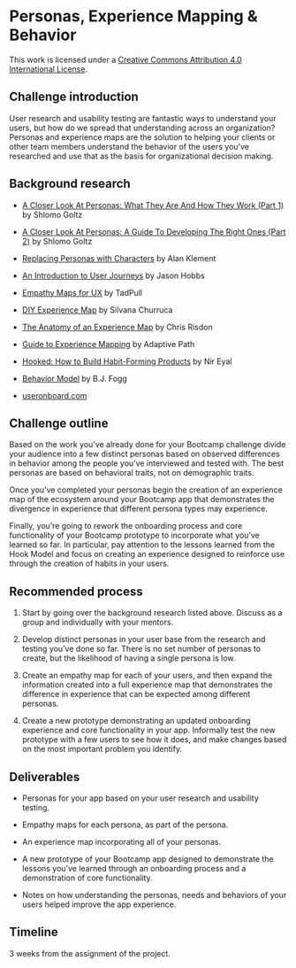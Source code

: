 # Personas, Experience Mapping & Behavior

This work is licensed under a [Creative Commons Attribution 4.0 International License](http://creativecommons.org/licenses/by/4.0/).

## Challenge introduction

User research and usability testing are fantastic ways to understand your users, but how do we spread that understanding across an organization? Personas and experience maps are the solution to helping your clients or other team members understand the behavior of the users you’ve researched and use that as the basis for organizational decision making.

## Background research

* [A Closer Look At Personas: What They Are And How They Work (Part 1)](http://www.smashingmagazine.com/2014/08/a-closer-look-at-personas-part-1/) by Shlomo Goltz

* [A Closer Look At Personas: A Guide To Developing The Right Ones (Part 2)](http://www.smashingmagazine.com/2014/08/a-closer-look-at-personas-part-2/) by Shlomo Goltz

* [Replacing Personas with Characters](https://medium.com/down-the-rabbit-hole/replacing-personas-with-characters-aa72d3cf6c69#.rwzto5d2b) by Alan Klement

* [An Introduction to User Journeys](http://boxesandarrows.com/an-introduction-to-user-journeys/) by Jason Hobbs

* [Empathy Maps for UX](http://www.tadpull.com/tools/how-to-use-empathy-map-for-user-experience-mapping.php?/usability-tools/how-to-use-empathy-map-for-user-experience-mapping) by TadPull

* [DIY Experience Map](http://www.ux-lady.com/diy-experience-map/) by Silvana Churruca

* [The Anatomy of an Experience Map](http://adaptivepath.org/ideas/the-anatomy-of-an-experience-map/) by Chris Risdon

* [Guide to Experience Mapping](https://www.adaptivepath.org/ideas/our-guide-to-experience-mapping/) by Adaptive Path

* [Hooked: How to Build Habit-Forming Products](http://www.amazon.com/Hooked-How-Build-Habit-Forming-Products-ebook/dp/B00HJ4A43S) by Nir Eyal

* [Behavior Model](http://www.behaviormodel.org/) by B.J. Fogg

* [useronboard.com](http://www.useronboard.com)

## Challenge outline

Based on the work you’ve already done for your Bootcamp challenge divide your audience into a few distinct personas based on observed differences in behavior among the people you’ve interviewed and tested with. The best personas are based on behavioral traits, not on demographic traits.

Once you’ve completed your personas begin the creation of an experience map of the ecosystem around your Bootcamp app that demonstrates the divergence in experience that different persona types may experience.

Finally, you’re going to rework the onboarding process and core functionality of your Bootcamp prototype to incorporate what you’ve learned so far. In particular, pay attention to the lessons learned from the Hook Model and focus on creating an experience designed to reinforce use through the creation of habits in your users.

## Recommended process

1. Start by going over the background research listed above. Discuss as a group and individually with your mentors.

2. Develop distinct personas in your user base from the research and testing you’ve done so far. There is no set number of personas to create, but the likelihood of having a single persona is low.

3. Create an empathy map for each of your users, and then expand the information created into a full experience map that demonstrates the difference in experience that can be expected among different personas.

4. Create a new prototype demonstrating an updated onboarding experience and core functionality in your app. Informally test the new prototype with a few users to see how it does, and make changes based on the most important problem you identify.

## Deliverables

* Personas for your app based on your user research and usability testing.

* Empathy maps for each persona, as part of the persona.

* An experience map incorporating all of your personas.

* A new prototype of your Bootcamp app designed to demonstrate the lessons you’ve learned through an onboarding process and a demonstration of core functionality.

* Notes on how understanding the personas, needs and behaviors of your users helped improve the app experience.

## Timeline

3 weeks from the assignment of the project.

